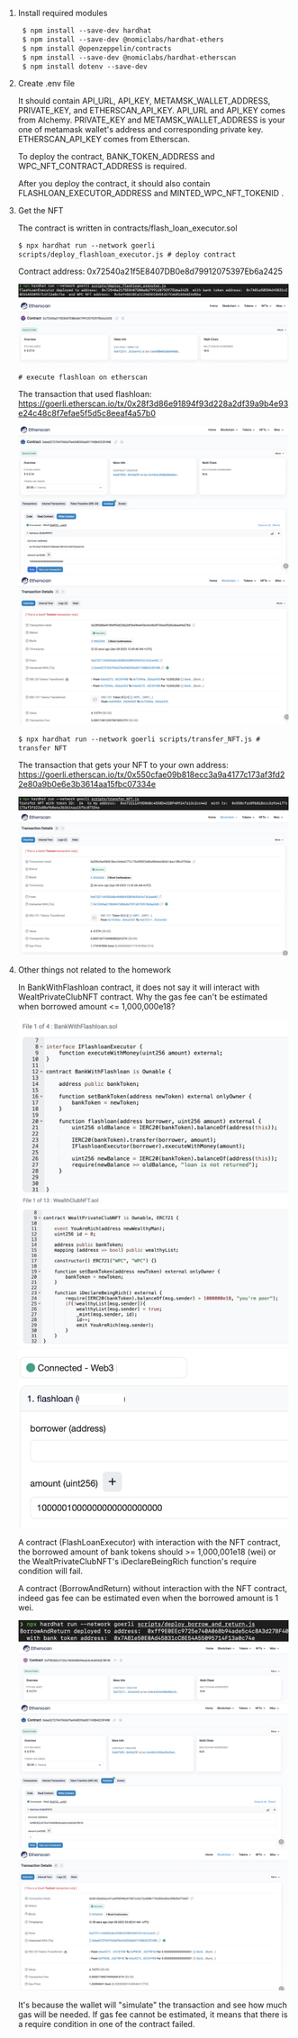 1. Install required modules
   
   ```shell
    $ npm install --save-dev hardhat
    $ npm install --save-dev @nomiclabs/hardhat-ethers 
    $ npm install @openzeppelin/contracts
    $ npm install --save-dev @nomiclabs/hardhat-etherscan
    $ npm install dotenv --save-dev

   ```

2. Create .env file
   
    It should contain API_URL, API_KEY, METAMSK_WALLET_ADDRESS, PRIVATE_KEY, and ETHERSCAN_API_KEY.
    API_URL and API_KEY comes from Alchemy.
    PRIVATE_KEY and METAMSK_WALLET_ADDRESS is your one of metamask wallet's address and corresponding private key.
    ETHERSCAN_API_KEY comes from Etherscan.
   
    To deploy the contract, BANK_TOKEN_ADDRESS and WPC_NFT_CONTRACT_ADDRESS is required.

    After you deploy the contract, it should also contain FLASHLOAN_EXECUTOR_ADDRESS and MINTED_WPC_NFT_TOKENID .

3. Get the NFT
   
   The contract is written in contracts/flash_loan_executor.sol

   ```shell
   $ npx hardhat run --network goerli scripts/deploy_flashloan_executor.js # deploy contract
   ```

   Contract address: 0x72540a21f5E8407DB0e8d79912075397Eb6a2425

   ![1_deploy_contract](readme_image/1_deploy_contract.png)
   ![2_deploy_contract](readme_image/2_deployed_contract_address.png)

   ```shell
   # execute flashloan on etherscan
   ```

   The transaction that used flashloan: https://goerli.etherscan.io/tx/0x28f3d86e91894f93d228a2df39a9b4e93e24c48c8f7efae5f5d5c8eeaf4a57b0

   ![3_flashloan](readme_image/3_flashloan.png)
   ![4_flashloan](readme_image/4_flashloan.png)

   ```shell
   $ npx hardhat run --network goerli scripts/transfer_NFT.js # transfer NFT
   ```

   The transaction that gets your NFT to your own address: https://goerli.etherscan.io/tx/0x550cfae09b818ecc3a9a4177c173af3fd22e80a9b0e6e3b3614aa15fbc07334e

   ![5_transfer_nft](readme_image/5_transfer_nft.png)
   ![6_transfer_nft](readme_image/6_transfer_nft.png)

4. Other things not related to the homework
   
   In BankWithFlashloan contract, it does not say it will interact with WealtPrivateClubNFT contract. Why the gas fee can't be estimated when borrowed amount <= 1,000,000e18?

   ![7_BankWithFlashloan](readme_image/7_BankWithFlashloan.png)
   ![8_WPC](readme_image/8_WPC.png)
   ![9_gas_fee_estimate_issue](readme_image/9_gas_fee_estimate_issue.png)

   A contract (FlashLoanExecutor) with interaction with the NFT contract, the borrowed amount of bank tokens should >= 1,000,001e18 (wei) or the WealtPrivateClubNFT's iDeclareBeingRich function's require condition will fail.

   A contract (BorrowAndReturn) without interaction with the NFT contract, indeed gas fee can be estimated even when the borrowed amount is 1 wei.

   ![10_contract_whno_interact_with_WPCNFT](readme_image/10_contract_whno_interact_with_WPCNFT.png)
   ![11_contract_whno_interact_with_WPCNFT](readme_image/11_contract_whno_interact_with_WPCNFT.png)
   ![12_contract_whno_interact_with_WPCNFT](./readme_image/12_contract_whno_interact_with_WPCNFT.png)
   ![13_contract_whno_interact_with_WPCNFT](./readme_image/13_contract_whno_interact_with_WPCNFT.png)


   It's because the wallet will "simulate" the transaction and see how much gas will be needed. If gas fee cannot be estimated, it means that there is a require condition in one of the contract failed.

